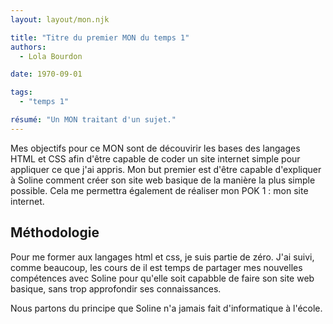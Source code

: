 ```yaml
---
layout: layout/mon.njk

title: "Titre du premier MON du temps 1"
authors:
  - Lola Bourdon

date: 1970-09-01

tags: 
  - "temps 1"

résumé: "Un MON traitant d'un sujet."
---
```


Mes objectifs pour ce MON sont de découvirir les bases des langages HTML et CSS afin d'être capable de coder un site internet simple pour appliquer ce que j'ai appris. Mon but premier est d'être capable d'expliquer à Soline comment créer son site web basique de la manière la plus simple possible. Cela me permettra également de réaliser mon POK 1 : mon site internet. 

##  Méthodologie 

Pour me former aux langages html et css, je suis partie de zéro. J'ai suivi, comme beaucoup, les cours de 
il est temps de partager mes nouvelles compétences avec Soline pour qu'elle soit capabble de faire son site web basique, sans trop approfondir ses connaissances.

Nous partons du principe que Soline n'a jamais fait d'informatique à l'école.